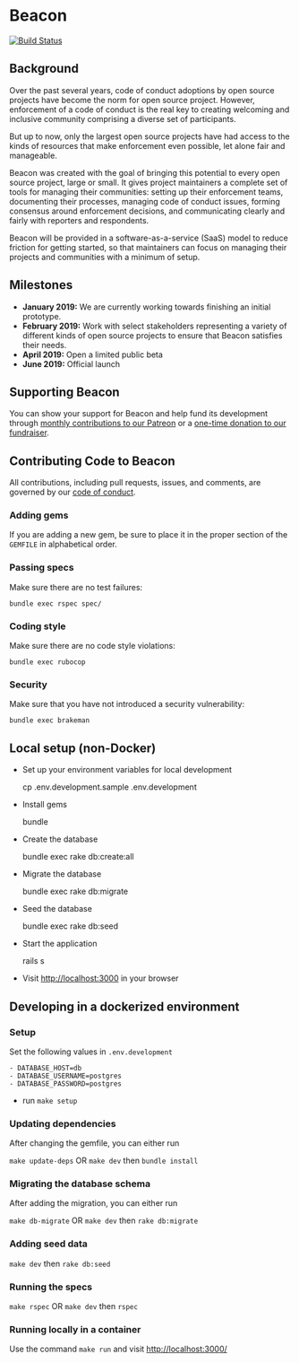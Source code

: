 # Beacon

[![Build Status](https://travis-ci.com/ContributorCovenant/beacon.svg?branch=release)](https://travis-ci.com/ContributorCovenant/beacon)

## Background

Over the past several years, code of conduct adoptions by open source projects have become the norm for open source project. However, enforcement of a code of conduct is the real key to creating welcoming and inclusive community comprising a diverse set of participants.

But up to now, only the largest open source projects have had access to the kinds of resources that make enforcement even possible, let alone fair and manageable.

Beacon was created with the goal of bringing this potential to every open source project, large or small. It gives project maintainers a complete set of tools for managing their communities: setting up their enforcement teams, documenting their processes, managing code of conduct issues, forming consensus around enforcement decisions, and communicating clearly and fairly with reporters and respondents.

Beacon will be provided in a software-as-a-service (SaaS) model to reduce friction for getting started, so that maintainers can focus on managing their projects and communities with a minimum of setup.

## Milestones

* **January 2019:** We are currently working towards finishing an initial prototype.
* **February 2019:** Work with select stakeholders representing a variety of different kinds of open source projects to ensure that Beacon satisfies their needs.
* **April 2019:** Open a limited public beta
* **June 2019:** Official launch

## Supporting Beacon
You can show your support for Beacon and help fund its development through [monthly contributions to our Patreon](https://www.patreon.com/cocbeacon) or a [one-time donation to our fundraiser](https://www.gofundme.com/coc-beacon).

## Contributing Code to Beacon
All contributions, including pull requests, issues, and comments, are governed by our [code of conduct](https://github.com/ContributorCovenant/beacon/blob/release/CODE_OF_CONDUCT.md).

### Adding gems
If you are adding a new gem, be sure to place it in the proper section of the `GEMFILE` in alphabetical order.

### Passing specs
Make sure there are no test failures:

    bundle exec rspec spec/

### Coding style
Make sure there are no code style violations:

    bundle exec rubocop

### Security
Make sure that you have not introduced a security vulnerability:

    bundle exec brakeman


## Local setup (non-Docker)

* Set up your environment variables for local development

    cp .env.development.sample .env.development

* Install gems

    bundle

* Create the database

    bundle exec rake db:create:all

* Migrate the database

    bundle exec rake db:migrate

* Seed the database

    bundle exec rake db:seed

* Start the application

    rails s

* Visit [http://localhost:3000](http://localhost:3000) in your browser

## Developing in a dockerized environment

### Setup

Set the following values in `.env.development`

    - DATABASE_HOST=db
    - DATABASE_USERNAME=postgres
    - DATABASE_PASSWORD=postgres

* run `make setup`

### Updating dependencies

After changing the gemfile, you can either run

`make update-deps` OR `make dev` then `bundle install`

### Migrating the database schema

After adding the migration, you can either run

`make db-migrate` OR `make dev` then `rake db:migrate`

### Adding seed data

`make dev` then `rake db:seed`

### Running the specs

`make rspec` OR `make dev` then `rspec`

### Running locally in a container

Use the command `make run` and visit [http://localhost:3000/](http://localhost:3000/)
